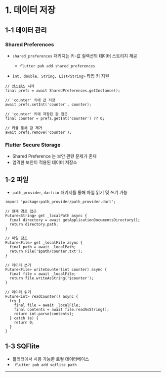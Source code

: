 # 1. 데이터 저장

## 1-1 데이터 관리

### Shared Preferences

- `shared_preferences` 패키지는 키-값 컬렉션의 데이터 스토리지 제공

  - `flutter pub add shared_preferences`

- `int, double, String, List<String>` 타입 키 지원

```
// 인스턴스 시작
final prefs = await SharedPreferences.getInstance();

// 'counter' 키에 값 저장
await prefs.setInt('counter', counter);

// 'counter' 키에 저장된 값 접근
final counter = prefs.getInt('counter') ?? 0;

// 키를 통해 값 제거
await prefs.remove('counter');
```

### Flutter Secure Storage

- Shared Preference 는 보안 관련 문제가 존재
- 엄격한 보안이 적용된 데이터 저장소

## 1-2 파일

- `path_provider`, `dart:io` 패키지를 통해 파일 읽기 및 쓰기 가능

```
import 'package:path_provider/path_provider.dart';

// 현재 경로 접근
Future<String> get _localPath async {
  final directory = await getApplicationDocumentsDirectory();
  return directory.path;
}

// 파일 참조
Future<File> get _localFile async {
  final path = await _localPath;
  return File('$path/counter.txt');
}

// 데이터 쓰기
Future<File> writeCounter(int counter) async {
  final file = await _localFile;
  return file.writeAsString('$counter');
}

// 데이터 읽기
Future<int> readCounter() async {
  try {
    final file = await _localFile;
    final contents = await file.readAsString();
    return int.parse(contents);
  } catch (e) {
    return 0;
  }
}
```

## 1-3 SQFlite

- 플러터에서 사용 가능한 로컬 데이터베이스
- ` flutter pub add sqflite path`

---

